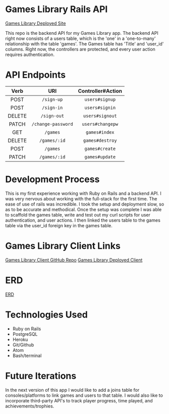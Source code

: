 # Games Library Rails API

[Games Library Deployed Site](https://patoday.github.io/game-library-client/)

This repo is the backend API for my Games Library app. The backend API right now consists of a users table, which is the 'one' in a 'one-to-many' relationship with the table 'games'. The Games table has 'Title' and 'user_id' columns. Right now, the controllers are protected, and every user action requires authentication.

# API Endpoints

| Verb          | URI                   | Controller#Action    |
| :-----------: |:---------------------:| :-------------------:|
| POST          | `/sign-up`            |     `users#signup`   |
| POST          | `/sign-in`            |     `users#signin`   |
| DELETE        | `/sign-out`           |     `users#signout`  |
| PATCH         | `/change-password`    |     `users#changepw` |
| GET           | `/games`              |     `games#index`    |
| DELETE        | `/games/:id`          |     `games#destroy`  |
| POST          | `/games`              |     `games#create`   |
| PATCH         | `/games/:id`          |     `games#update`   |

# Development Process

This is my first experience working with Ruby on Rails and a backend API. I was very nervous about working with the full-stack for the first time. The ease of use of rails was incredible. I took the setup and deployment slow, so as to be accurate and methodical. Once the setup was complete I was able to scaffold the games table, write and test out my curl scripts for user authentication, and user actions. I then linked the users table to the games table via the user_id foreign key in the games table.

# Games Library Client Links

[Games Library Client GitHub Repo](https://github.com/PatODay/game-library-client)
[Games Library Deployed Client](https://patoday.github.io/game-library-client/)

# ERD

[ERD](https://i.imgur.com/VJsBPBa.jpg)

# Technologies Used

  * Ruby on Rails
  * PostgreSQL
  * Heroku
  * Git/Github
  * Atom
  * Bash/terminal

# Future Iterations

In the next version of this app I would like to add a joins table for consoles/platforms to link games and users to that table.
I would also like to incorporate third-party API's to track player progress, time played, and achievements/trophies.
